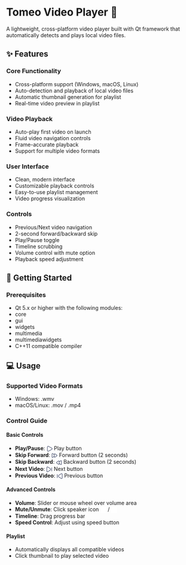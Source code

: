 # Tomeo Video Player 🎥

A lightweight, cross-platform video player built with Qt framework that automatically detects and plays local video files.

## ✨ Features

### Core Functionality
- Cross-platform support (Windows, macOS, Linux)
- Auto-detection and playback of local video files
- Automatic thumbnail generation for playlist
- Real-time video preview in playlist

### Video Playback
- Auto-play first video on launch
- Fluid video navigation controls
- Frame-accurate playback
- Support for multiple video formats

### User Interface
- Clean, modern interface
- Customizable playback controls
- Easy-to-use playlist management 
- Video progress visualization

### Controls
- Previous/Next video navigation
- 2-second forward/backward skip
- Play/Pause toggle
- Timeline scrubbing
- Volume control with mute option
- Playback speed adjustment

## 🚀 Getting Started

### Prerequisites

- Qt 5.x or higher with the following modules:
 - core
 - gui
 - widgets
 - multimedia
 - multimediawidgets
- C++11 compatible compiler

## 💻 Usage

### Supported Video Formats
- Windows: .wmv
- macOS/Linux: .mov / .mp4

### Control Guide

#### Basic Controls
- **Play/Pause**: <img src="icons/play-dark.svg" alt="play icon" width="16" height="16" style="vertical-align: middle;"> Play button 
- **Skip Forward**: <img src="icons/fast-forward-dark.svg" alt="play icon" width="16" height="16" style="vertical-align: middle;"> Forward button (2 seconds)
- **Skip Backward**: <img src="icons/rewind-dark.svg" alt="play icon" width="16" height="16" style="vertical-align: middle;"> Backward button (2 seconds)
- **Next Video**: <img src="icons/next-dark.svg" alt="play icon" width="16" height="16" style="vertical-align: middle;"> Next button
- **Previous Video**: <img src="icons/previous-dark.svg" alt="play icon" width="16" height="16" style="vertical-align: middle;"> Previous button

#### Advanced Controls
- **Volume**:  Slider or mouse wheel over volume area 
- **Mute/Unmute**:  Click speaker icon <img src="icons/volume.svg" alt="play icon" width="16" height="16" style="vertical-align: middle;"> / <img src="icons/mute.svg" alt="play icon" width="16" height="16" style="vertical-align: middle;">
- **Timeline**: Drag progress bar
- **Speed Control**: Adjust using speed button

#### Playlist
- Automatically displays all compatible videos
- Click thumbnail to play selected video
